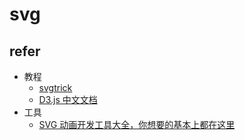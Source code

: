 # svg

## refer
- 教程
    - [svgtrick](http://svgtrick.com/)
    - [D3.js 中文文档](https://d3js.org.cn/)
- 工具
    - [SVG 动画开发工具大全，你想要的基本上都在这里](http://svgtrick.com/tricks/f5bd132d4fd5860f1e6d0e1cff1619d3)
